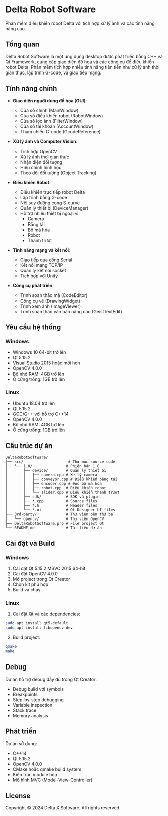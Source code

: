# Delta Robot Software

Phần mềm điều khiển robot Delta với tích hợp xử lý ảnh và các tính năng nâng cao.

## Tổng quan

Delta Robot Software là một ứng dụng desktop được phát triển bằng C++ và Qt Framework, cung cấp giao diện đồ họa và các công cụ để điều khiển robot Delta. Phần mềm tích hợp nhiều tính năng tiên tiến như xử lý ảnh thời gian thực, lập trình G-code, và giao tiếp mạng.

## Tính năng chính

- **Giao diện người dùng đồ họa (GUI)**:
  - Cửa sổ chính (MainWindow)
  - Cửa sổ điều khiển robot (RobotWindow)
  - Cửa sổ lọc ảnh (FilterWindow)
  - Cửa sổ tài khoản (AccountWindow)
  - Tham chiếu G-code (GcodeReference)

- **Xử lý ảnh và Computer Vision**:
  - Tích hợp OpenCV
  - Xử lý ảnh thời gian thực
  - Nhận diện đối tượng
  - Hiệu chỉnh hình học
  - Theo dõi đối tượng (Object Tracking)

- **Điều khiển Robot**:
  - Điều khiển trực tiếp robot Delta
  - Lập trình bằng G-code
  - Nội suy đường cong S-curve
  - Quản lý thiết bị (DeviceManager)
  - Hỗ trợ nhiều thiết bị ngoại vi:
    - Camera
    - Băng tải
    - Bộ mã hóa
    - Robot
    - Thanh trượt

- **Tính năng mạng và kết nối**:
  - Giao tiếp qua cổng Serial
  - Kết nối mạng TCP/IP
  - Quản lý kết nối socket
  - Tích hợp với Unity

- **Công cụ phát triển**:
  - Trình soạn thảo mã (CodeEditor)
  - Công cụ vẽ (DrawingWidget)
  - Trình xem ảnh (ImageViewer)
  - Trình soạn thảo văn bản nâng cao (GeistTextEdit)

## Yêu cầu hệ thống

### Windows
- Windows 10 64-bit trở lên
- Qt 5.15.2
- Visual Studio 2015 hoặc mới hơn
- OpenCV 4.0.0
- Bộ nhớ RAM: 4GB trở lên
- Ổ cứng trống: 1GB trở lên

### Linux
- Ubuntu 18.04 trở lên
- Qt 5.15.2
- GCC/G++ với hỗ trợ C++14
- OpenCV 4.0.0
- Bộ nhớ RAM: 4GB trở lên
- Ổ cứng trống: 1GB trở lên

## Cấu trúc dự án

```
DeltaRobotSoftware/
├── src/                    # Thư mục source code
│   └── 1.0/               # Phiên bản 1.0
│       ├── device/        # Quản lý thiết bị
│       │   ├── camera.cpp # Xử lý camera
│       │   ├── conveyor.cpp # Điều khiển băng tải
│       │   ├── encoder.cpp # Đọc bộ mã hóa
│       │   ├── robot.cpp  # Điều khiển robot
│       │   └── slider.cpp # Điều khiển thanh trượt
│       ├── sdk/           # SDK và plugin
│       ├── *.cpp          # Source files
│       ├── *.h            # Header files
│       └── *.ui           # Qt Designer UI files
├── 3rd-party/             # Thư viện bên thứ ba
│   └── opencv/            # Thư viện OpenCV
├── DeltaRobotSoftware.pro # File project Qt
└── README.md              # Tài liệu dự án
```

## Cài đặt và Build

### Windows
1. Cài đặt Qt 5.15.2 MSVC 2015 64-bit
2. Cài đặt OpenCV 4.0.0
3. Mở project trong Qt Creator
4. Chọn kit phù hợp
5. Build và chạy

### Linux
1. Cài đặt Qt và các dependencies:
```bash
sudo apt install qt5-default
sudo apt install libopencv-dev
```
2. Build project:
```bash
qmake
make
```

## Debug

Dự án hỗ trợ debug đầy đủ trong Qt Creator:
- Debug build với symbols
- Breakpoints
- Step-by-step debugging
- Variable inspection
- Stack trace
- Memory analysis

## Phát triển

Dự án sử dụng:
- C++14
- Qt 5.15.2
- OpenCV 4.0.0
- CMake hoặc qmake build system
- Kiến trúc module hóa
- Mô hình MVC (Model-View-Controller)

## License

Copyright © 2024 Delta X Software. All rights reserved.
